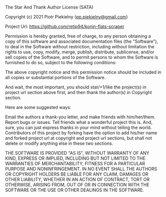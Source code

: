 The Star And Thank Author License (SATA)

Copyright (c) 2021 Piotr Piekielny (pp.piekielny@gmail.com)

Project Url: https://github.com/retip94/konin-flats-scraper

Permission is hereby granted, free of charge, to any person obtaining a copy of this software and associated documentation files (the "Software"), to deal in the Software without restriction, including without limitation the rights to use, copy, modify, merge, publish, distribute, sublicense, and/or sell copies of the Software, and to permit persons to whom the Software is furnished to do so, subject to the following conditions:

The above copyright notice and this permission notice should be included in all copies or substantial portions of the Software.

And wait, the most important, you should star/+1/like the project(s) in project url section above first, and then thank the author(s) in Copyright section.

Here are some suggested ways:

Email the authors a thank-you letter, and make friends with him/her/them.
Report bugs or issues.
Tell friends what a wonderful project this is.
And, sure, you can just express thanks in your mind without telling the world.
Contributors of this project by forking have the option to add his/her name and forked project url at copyright and project url sections, but shall not delete or modify anything else in these two sections.

THE SOFTWARE IS PROVIDED "AS IS", WITHOUT WARRANTY OF ANY KIND, EXPRESS OR IMPLIED, INCLUDING BUT NOT LIMITED TO THE WARRANTIES OF MERCHANTABILITY, FITNESS FOR A PARTICULAR PURPOSE AND NONINFRINGEMENT. IN NO EVENT SHALL THE AUTHORS OR COPYRIGHT HOLDERS BE LIABLE FOR ANY CLAIM, DAMAGES OR OTHER LIABILITY, WHETHER IN AN ACTION OF CONTRACT, TORT OR OTHERWISE, ARISING FROM, OUT OF OR IN CONNECTION WITH THE SOFTWARE OR THE USE OR OTHER DEALINGS IN THE SOFTWARE.